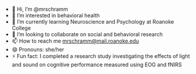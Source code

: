 - 👋 Hi, I’m @mrschramm
- 👀 I’m interested in behavioral health 
- 🌱 I’m currently learning Neuroscience and Psychology at Roanoke College
- 💞️ I’m looking to collaborate on social and behavioral research 
- 📫 How to reach me mrschramm@mail.roanoke.edu
- 😄 Pronouns: she/her
- ⚡ Fun fact: I completed a research study investigating the effects of light and sound on cognitive performance measured using EOG and fNIRS

<!---
mrschramm/mrschramm is a ✨ special ✨ repository because its `README.md` (this file) appears on your GitHub profile.
You can click the Preview link to take a look at your changes.
--->

